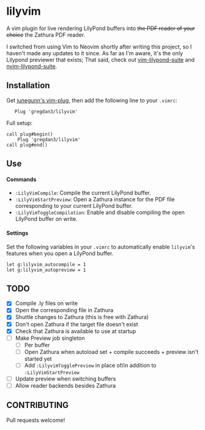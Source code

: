 # lilyvim

A vim plugin for live rendering LilyPond buffers into ~~the PDF reader of your
choice~~ the Zathura PDF reader.

I switched from using Vim to Neovim shortly after writing this project, so I haven't made any updates to it since. As far as I'm aware, it's the only Lilypond previewer that exists; That said, check out [vim-lilypond-suite](https://github.com/martineausimon/vim-lilypond-suite) and [nvim-lilypond-suite](https://github.com/martineausimon/nvim-lilypond-suite).

## Installation

Get [junegunn's vim-plug](https://github.com/junegunn/vim-plug), then add the following line to your `.vimrc`:

```vim
   Plug 'gregdan3/lilyvim'
```

Full setup:

```vim
call plug#begin()
    Plug 'gregdan3/lilyvim'
call plug#end()
```

## Use

#### Commands

- `:LilyVimCompile`: Compile the current LilyPond buffer.
- `:LilyVimStartPreview`: Open a Zathura instance for the PDF file
  corresponding to your current LilyPond buffer.
- `:LilyVimToggleCompilation`: Enable and disable compiling the open LilyPond
  buffer on write.

#### Settings

Set the following variables in your `.vimrc` to automatically enable `lilyvim`'s
features when you open a LilyPond buffer.

```
let g:lilyvim_autocompile = 1
let g:lilyvim_autopreview = 1
```

## TODO

- [x] Compile .ly files on write
- [x] Open the corresponding file in Zathura
- [x] Shuttle changes to Zathura (this is free with Zathura)
- [x] Don't open Zathura if the target file doesn't exist
- [x] Check that Zathura is available to use at startup
- [ ] Make Preview job singleton
  - [ ] Per buffer
  - [ ] Open Zathura when autoload set + compile succeeds + preview isn't
        started yet
  - [ ] Add `:LilyvimTogglePreview` in place of/in addition to
        `:LilyVimStartPreview`
- [ ] Update preview when switching buffers
- [ ] Allow reader backends besides Zathura

## CONTRIBUTING

Pull requests welcome!
